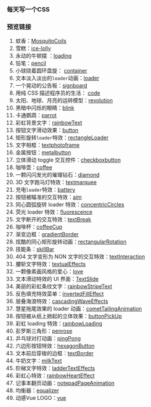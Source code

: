 ### 每天写一个CSS

### 预览链接

1. 蚊香：[MosquitoCoils](https://astak16.github.io/Study-CSS/MosquitoCoils-2018-6-11/index.html)
2. 雪糕：[ice-lolly](https://astak16.github.io/Study-CSS/ice-lolly-2018-6-12/index.html)
3. 永动的牛顿摆  ：[loading](https://astak16.github.io/Study-CSS/loading-2018-6-13/index.html)
4. 铅笔：[pencil](https://astak16.github.io/Study-CSS/pencil-2018-6-14/index.html)
5. 小球绕着圆环盘旋： [container](https://astak16.github.io/Study-CSS/container-2018-6-15/index.html)
6. 文本淡入淡出的`loader`动画：[loader](https://astak16.github.io/Study-CSS/loader-2018-6-16/index.html)
7. 一个晃动的公告板：[signboard](https://astak16.github.io/Study-CSS/signboard-2018-6-17/index.html)
8. 用纯 CSS 描述程序员的生活： [code](https://astak16.github.io/Study-CSS/code-2018-6-19/index.html)
9. 太阳、地球、月亮的运转模型：[revolution](https://astak16.github.io/Study-CSS/revolution-2018-6-19/index.html)
10. 黑暗中闪烁的眼睛：[blink](https://astak16.github.io/Study-CSS/blink-2018-6-20/index.html)
11. 卡通鹦鹉：[parrot](https://astak16.github.io/Study-CSS/parrot-2018-6-21/index.html)
12. 彩虹背景文字：[rainbowText](https://astak16.github.io/Study-CSS/rainbowText-2018-6-22/index.html)
13. 按钮文字滑动效果：[button](https://astak16.github.io/Study-CSS/button-2018-6-22/index.html)
14. 矩形旋转`loader`特效：[rectangleLoader](https://astak16.github.io/Study-CSS/rectangleLoader-2018-6-23/index.html)
15. 文字相框：[textphotoframe](https://astak16.github.io/Study-CSS/textphotoframe-2018-6-23/index.html)
16. 金属按钮：[metalbutton](https://astak16.github.io/Study-CSS/metalbutton-2018-6-24/index.html)
17. 立体滑动 toggle 交互控件：[checkboxbutton](https://astak16.github.io/Study-CSS/checkboxbutton-2018-6-24/index.html)
18. 咖啡壶：[coffee](https://astak16.github.io/Study-CSS/coffee-2018-6-25/)
19. 一颗闪闪发光的璀璨钻石：[diamond](https://astak16.github.io/Study-CSS/diamond-2018-6-25/index.html)
20. 3D 文字跑马灯特效：[textmarquee](https://astak16.github.io/Study-CSS/textmarquee-2018-6-26/index.html)
21. 充电`loader`特效：[battery](https://astak16.github.io/Study-CSS/battery-2018-6-26/index.html)
22. 按钮被瞄准的交互特效：[aim](https://astak16.github.io/Study-CSS/aim-2018-6-27/index.html)
23. 同心圆弧旋转 loader 特效：[concentricCircles](https://astak16.github.io/Study-CSS/concentricCircles-2018-6-27/index.html)
24. 荧光 loader 特效：[fluorescence](https://astak16.github.io/Study-CSS/fluorescence-2018-6-28/index.html)
25. 文字断开的交互特效：[textBreak](https://astak16.github.io/Study-CSS/textBreak-2018-6-28/)
26. 咖啡杯：[coffeeCup](https://astak16.github.io/Study-CSS/coffeecup-2018-6-29/index.html)
27. 渐变边框：[gradientBorder](https://astak16.github.io/Study-CSS/gradientBorder-2018-6-30/)
28. 炫酷的同心矩形旋转动画：[rectangularRotation](https://astak16.github.io/Study-CSS/rectangularRotation-2018-6-30/index.html)
29. 技能条：[skillBar](https://astak16.github.io/Study-CSS/skillBar-2018-7-1/index.html)
30. 404 文字变形为 NON 文字的交互特效：[textInteraction](https://astak16.github.io/Study-CSS/textInteraction-2018-7-1/index.html)
31. 腰斩文字特效：[textualEffects](https://astak16.github.io/Study-CSS/textualEffects-2018-7-2/index.html)
32. 一颗像素画风格的爱心：[love](https://astak16.github.io/Study-CSS/love-2018-7-2/index.html)
33. 文本滑动特效的 UI 界面：[TextSlide](https://astak16.github.io/Study-CSS/TextSlide-2018-7-3/index.html)
34. 美丽的彩虹条纹文字：[rainbowStripeText](https://astak16.github.io/Study-CSS/rainbowStripeText-2018-7-3/index.html)
35. 反色填充特效菜单：[invertedFillEffect](https://astak16.github.io/Study-CSS/invertedFillEffect-2018-7-4/)
36. 层叠海浪特效：[cascadingWaveEffects](https://astak16.github.io/Study-CSS/cascadingWaveEffects-2018-7-4/index.html)
37. 慧星拖尾效果的 loader 动画：[cometTailingAnimation](https://astak16.github.io/Study-CSS/cometTailingAnimation-2018-7-5/)
38. 按钮被从纸上掀起的立体效果：[buttonPickUp](https://astak16.github.io/Study-CSS/buttonPickUp-2018-7-5/)
39. 彩虹 loading 特效：[rainbowLoading](https://astak16.github.io/Study-CSS/rainbowLoading-2018-7-6/)
40. 彭罗斯三角形：[penrose](https://astak16.github.io/Study-CSS/penrose-2018-7-6/)
41. 乒乓球对打动画：[pingPong](https://astak16.github.io/Study-CSS/pingPong-2018-7-7/index.html)
42. 六边形按钮特效：[hexagonButton](https://astak16.github.io/Study-CSS/hexagonButton-2018-7-7/)
43. 文本前后穿梭的边框：[textBorder](https://astak16.github.io/Study-CSS/textBorder-2018-7-8/index.html)
44. 牛奶文字：[milkText](https://astak16.github.io/Study-CSS/milkText-2018-7-8/index.html)
45. 阶梯文字特效：[ladderTextEffects](https://astak16.github.io/Study-CSS/ladderTextEffects-2018-7-9/index.html)
46. 彩虹心特效：[rainbowHeartEffect](https://astak16.github.io/Study-CSS/rainbowHeartEffect-2018-7-9/index.html)
47. 记事本翻页动画：[notepadPageAnimation](https://astak16.github.io/Study-CSS/notepadPageAnimation-2018-7-10/index.html)
48. 均衡器：[equalizer](https://astak16.github.io/Study-CSS/equalizer-2018-7-10/)
49. 动感Vue LOGO：[vue](https://astak16.github.io/Study-CSS/vue-2018-7-11/index.html)


